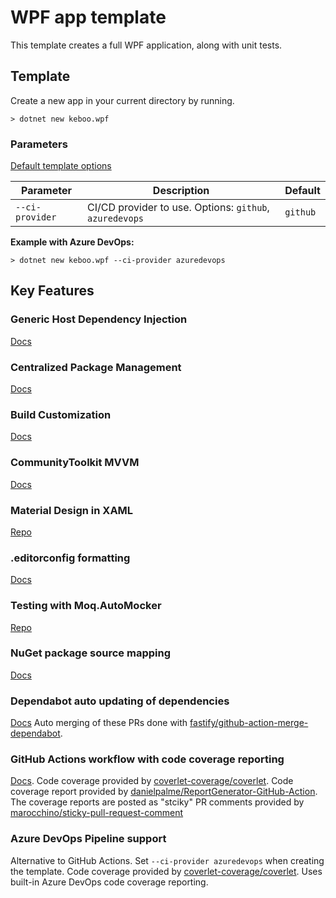 # WPF app template
This template creates a full WPF application, along with unit tests.

## Template
Create a new app in your current directory by running.

```cli
> dotnet new keboo.wpf
```

### Parameters
[Default template options](https://learn.microsoft.com/dotnet/core/tools/dotnet-new#options)

| Parameter | Description | Default |
|-----------|-------------|---------|
| `--ci-provider` | CI/CD provider to use. Options: `github`, `azuredevops` | `github` |

**Example with Azure DevOps:**
```cli
> dotnet new keboo.wpf --ci-provider azuredevops
```

## Key Features

### Generic Host Dependency Injection
[Docs](https://learn.microsoft.com/dotnet/core/extensions/generic-host?tabs=appbuilder&WT.mc_id=DT-MVP-5003472)

### Centralized Package Management
[Docs](https://learn.microsoft.com/nuget/consume-packages/Central-Package-Management?WT.mc_id=DT-MVP-5003472)

### Build Customization
[Docs](https://learn.microsoft.com/visualstudio/msbuild/customize-by-directory?view=vs-2022&WT.mc_id=DT-MVP-5003472)

### CommunityToolkit MVVM
[Docs](https://learn.microsoft.com/dotnet/communitytoolkit/mvvm/?WT.mc_id=DT-MVP-5003472)

### Material Design in XAML
[Repo](https://github.com/MaterialDesignInXAML/MaterialDesignInXamlToolkit)

### .editorconfig formatting
[Docs](https://learn.microsoft.com/dotnet/fundamentals/code-analysis/code-style-rule-options?WT.mc_id=DT-MVP-5003472)

### Testing with Moq.AutoMocker
[Repo](https://github.com/moq/Moq.AutoMocker)

### NuGet package source mapping
[Docs](https://learn.microsoft.com/nuget/consume-packages/package-source-mapping?WT.mc_id=DT-MVP-5003472)

### Dependabot auto updating of dependencies
[Docs](https://docs.github.com/code-security/dependabot/dependabot-version-updates)
Auto merging of these PRs done with [fastify/github-action-merge-dependabot](https://github.com/fastify/github-action-merge-dependabot).

### GitHub Actions workflow with code coverage reporting
[Docs](https://docs.github.com/actions).
Code coverage provided by [coverlet-coverage/coverlet](https://github.com/coverlet-coverage/coverlet).
Code coverage report provided by [danielpalme/ReportGenerator-GitHub-Action](https://github.com/danielpalme/ReportGenerator-GitHub-Action).
The coverage reports are posted as "stciky" PR comments provided by [marocchino/sticky-pull-request-comment](https://github.com/marocchino/sticky-pull-request-comment)

### Azure DevOps Pipeline support
Alternative to GitHub Actions. Set `--ci-provider azuredevops` when creating the template.
Code coverage provided by [coverlet-coverage/coverlet](https://github.com/coverlet-coverage/coverlet).
Uses built-in Azure DevOps code coverage reporting.